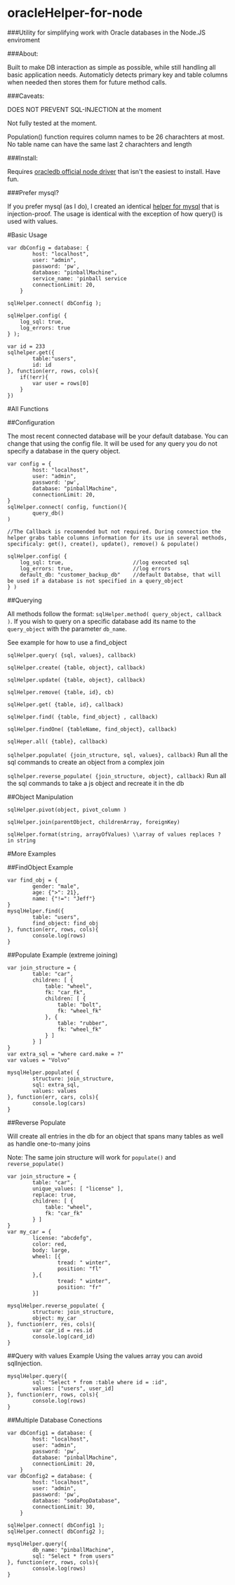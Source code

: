 # oracleHelper-for-node
###Utility for simplifying work with Oracle databases in the Node.JS enviroment

###About:

Built to make DB interaction as simple as possible, while still handling all basic application needs.
Automaticly detects primary key and table columns when needed then stores them for future method calls.

###Caveats:

DOES NOT PREVENT SQL-INJECTION at the moment

Not fully tested at the moment.

Population() function requires column names to be 26 charachters at most. No table name can have the same last 2 charachters and length

###Install:

Requires [oracledb official node driver](https://github.com/oracle/node-oracledb) that isn't the easiest to install. Have fun.

###Prefer mysql?

If you prefer mysql (as I do), I created an identical [helper for mysql](https://github.com/chevalierc/mysqlHelper-for-node) that is injection-proof. The usage is identical with the exception of how query() is used with values.

#Basic Usage
```
var dbConfig = database: {
        host: "localhost",
        user: "admin",
        password: 'pw',
        database: "pinballMachine",
        service_name: 'pinball service
        connectionLimit: 20,
    }
    
sqlHelper.connect( dbConfig );

sqlHelper.config( {
    log_sql: true,
    log_errors: true
} );

var id = 233
sqlhelper.get({
        table:"users",
        id: id
}, function(err, rows, cols){
    if(!err){
        var user = rows[0]
    }
})
```
#All Functions

##Configuration

The most recent connected database will be your default database. You can change that using the config file. It will be used for any query you do not specify a database in the query object. 

```
var config = {
        host: "localhost",
        user: "admin",
        password: 'pw',
        database: "pinballMachine",
        connectionLimit: 20,
}
sqlHelper.connect( config, function(){
        query_db()
)

//The Callback is recomended but not required. During connection the helper grabs table columns information for its use in several methods, specificaly: get(), create(), update(), remove() & populate()
```
```
sqlHelper.config( {
    log_sql: true,                      //log executed sql
    log_errors: true,                   //log errors
    default_db: "customer_backup_db"    //default Databse, that will be used if a database is not specified in a query_object
} )
```

##Querying

All methods follow the format: `sqlHelper.method( query_object, callback )`. If you wish to query on a specific database add its name to the `query_object` with the parameter `db_name`.

See example for how to use a find_object

`sqlHelper.query( {sql, values}, callback)`

`sqlHelper.create( {table, object}, callback)`

`sqlHelper.update( {table, object}, callback)`

`sqlHelper.remove( {table, id}, cb)`

`sqlHelper.get( {table, id}, callback)`

`sqlHelper.find( {table, find_object} , callback)`

`sqlHelper.findOne( {tableName, find_object}, callback)`

`sqlHeper.all( {table}, callback)`

`sqlhelper.populate( {join_structure, sql, values}, callback)` Run all the sql commands to create an object from a complex join

`sqlhelper.reverse_populate( {join_structure, object}, callback)` Run all the sql commands to take a js object and recreate it in the db

##Object Manipulation

`sqlHelper.pivot(object, pivot_column )`

`sqlHelper.join(parentObject, childrenArray, foreignKey)`

`sqlHelper.format(string, arrayOfValues) \\array of values replaces ? in string`

#More Examples

##FindObject Example
```
var find_obj = {
        gender: "male",
        age: {">": 21},
        name: {"!=": "Jeff"}
}
mysqlHelper.find({
        table: "users",
        find_object: find_obj
}, function(err, rows, cols){
        console.log(rows)
}
```

##Populate Example (extreme joining)

```
var join_structure = {
        table: "car",
        children: [ {
            table: "wheel",
            fk: "car_fk",
            children: [ {
                table: "bolt",
                fk: "wheel_fk"
            }, {
                table: "rubber",
                fk: "wheel_fk"
            } ]
        } ]
}
var extra_sql = "where card.make = ?"
var values = "Volvo"

mysqlHelper.populate( {
        structure: join_structure,
        sql: extra_sql,
        values: values
}, function(err, cars, cols){
        console.log(cars)
}
```

##Reverse Populate

Will create all entries in the db for an object that spans many tables as well as handle one-to-many joins

Note: The same join structure will work for `populate()` and `reverse_populate()`
```
var join_structure = {
        table: "car",
        unique_values: [ "license" ],
        replace: true,
        children: [ {
            table: "wheel",
            fk: "car_fk"
        } ]
}
var my_car = {
        license: "abcdefg",
        color: red,
        body: large,
        wheel: [{
                tread: " winter",
                position: "fl"
        },{
                tread: " winter",
                position: "fr"
        }]

mysqlHelper.reverse_populate( {
        structure: join_structure,
        object: my_car
}, function(err, res, cols){
        var car_id = res.id
        console.log(card_id)
}
```


##Query with values Example
Using the values array you can avoid sqlInjection.
```
mysqlHelper.query({
        sql: "Select * from :table where id = :id",
        values: ["users", user_id]
}, function(err, rows, cols){
        console.log(rows)
}
```

##Multiple Database Conections
```
var dbConfig1 = database: {
        host: "localhost",
        user: "admin",
        password: 'pw',
        database: "pinballMachine",
        connectionLimit: 20,
    }
var dbConfig2 = database: {
        host: "localhost",
        user: "admin",
        password: 'pw',
        database: "sodaPopDatabase",
        connectionLimit: 30,
    }
    
sqlHelper.connect( dbConfig1 );
sqlHelper.connect( dbConfig2 );

mysqlHelper.query({
        db_name: "pinballMachine",
        sql: "Select * from users"
}, function(err, rows, cols){
        console.log(rows)
}
```


